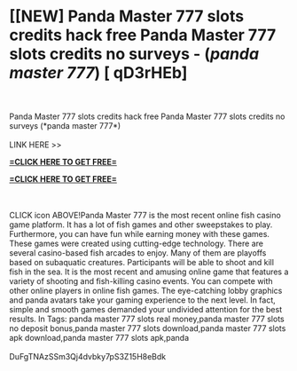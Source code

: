 # [[NEW] Panda Master 777 slots credits hack free Panda Master 777 slots credits no surveys - (*panda master 777*) [ qD3rHEb]
<br>
<br>Panda Master 777 slots credits hack free Panda Master 777 slots credits no surveys (*panda master 777*)
<br>
<br>LINK HERE >> 

**[=CLICK HERE TO GET FREE=](https://www.google.com/url?q=https%3A%2F%2Fappbitly.com%2FuxHKU)**


**[=CLICK HERE TO GET FREE=](https://www.google.com/url?q=https%3A%2F%2Fappbitly.com%2FuxHKU)**


<br>
<br>CLICK   icon ABOVE!Panda Master 777 is the most recent online fish casino game platform.  It has a lot of fish games and other sweepstakes to play.  Furthermore, you can have fun while earning money with these games.  These games were created using cutting-edge technology.  There are several casino-based fish arcades to enjoy.  Many of them are playoffs based on subaquatic creatures.  Participants will be able to shoot and kill fish in the sea. It is the most recent and amusing online game that features a variety of shooting and fish-killing casino events.  You can compete with other online players in online fish games.  The eye-catching lobby graphics and panda avatars take your gaming experience to the next level.  In fact, simple and smooth games demanded your undivided attention for the best results. In Tags: panda master 777 slots real money,panda master 777 slots no deposit bonus,panda master 777 slots download,panda master 777 slots apk download,panda master 777 slots apk,panda
<br>
<br>DuFgTNAzSSm3Qj4dvbky7pS3Z15H8eBdk
<br>
